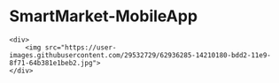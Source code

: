 # SmartMarket-MobileApp

    <div>
        <img src="https://user-images.githubusercontent.com/29532729/62936285-14210180-bdd2-11e9-8f71-64b381e1beb2.jpg">
    </div>
